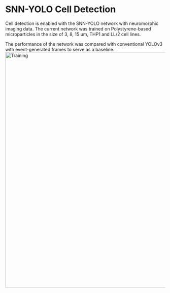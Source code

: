 # SNN-YOLO Cell Detection
Cell detection is enabled with the SNN-YOLO network with neuromorphic imaging data. The current network was trained on Polystyrene-based microparticles in the size of 3, 8, 15 um, THP1 and LL/2 cell lines. 

The performance of the network was compared with conventional YOLOv3 with event-generated frames to serve as a baseline.
<img width="742" alt="Training" src="https://github.com/NeuroSyd/SNN-YOLO-Cell-Detection/assets/124959469/e01cfc9f-391e-4efc-af75-9afb6b8d4c9f">
